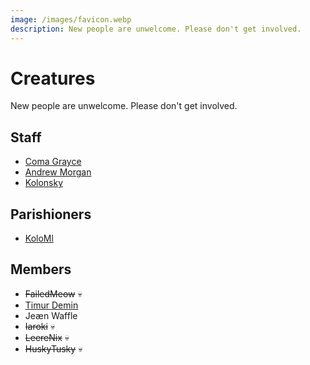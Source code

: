 ```yaml
---
image: /images/favicon.webp
description: New people are unwelcome. Please don't get involved.
---
```


# Creatures
New people are unwelcome. Please don't get involved.

## Staff
- [Coma Grayce](/who/commagray.md)
- [Andrew Morgan](https://amorgan.xyz)
- [Kolonsky](https://klnsk.ddns.net)

## Parishioners
- [KoloMl](http://kolo.gq)

## Members
- ~~FailedMeow~~ :skull:
- [Timur Demin](https://tdem.in)
- Jeæn Waffle
- ~~Iaroki~~ :skull:
- ~~LeereNix~~ :skull:
- ~~HuskyTusky~~ :skull: